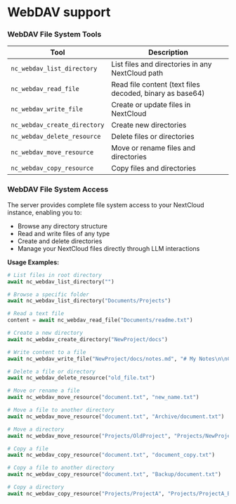 # WebDAV support

### WebDAV File System Tools

| Tool | Description |
|------|-------------|
| `nc_webdav_list_directory` | List files and directories in any NextCloud path |
| `nc_webdav_read_file` | Read file content (text files decoded, binary as base64) |
| `nc_webdav_write_file` | Create or update files in NextCloud |
| `nc_webdav_create_directory` | Create new directories |
| `nc_webdav_delete_resource` | Delete files or directories |
| `nc_webdav_move_resource` | Move or rename files and directories |
| `nc_webdav_copy_resource` | Copy files and directories |

### WebDAV File System Access

The server provides complete file system access to your NextCloud instance, enabling you to:

- Browse any directory structure
- Read and write files of any type
- Create and delete directories
- Manage your NextCloud files directly through LLM interactions

**Usage Examples:**

```python
# List files in root directory
await nc_webdav_list_directory("")

# Browse a specific folder
await nc_webdav_list_directory("Documents/Projects")

# Read a text file
content = await nc_webdav_read_file("Documents/readme.txt")

# Create a new directory
await nc_webdav_create_directory("NewProject/docs")

# Write content to a file
await nc_webdav_write_file("NewProject/docs/notes.md", "# My Notes\n\nContent here...")

# Delete a file or directory
await nc_webdav_delete_resource("old_file.txt")

# Move or rename a file
await nc_webdav_move_resource("document.txt", "new_name.txt")

# Move a file to another directory
await nc_webdav_move_resource("document.txt", "Archive/document.txt")

# Move a directory
await nc_webdav_move_resource("Projects/OldProject", "Projects/NewProject")

# Copy a file
await nc_webdav_copy_resource("document.txt", "document_copy.txt")

# Copy a file to another directory
await nc_webdav_copy_resource("document.txt", "Backup/document.txt")

# Copy a directory
await nc_webdav_copy_resource("Projects/ProjectA", "Projects/ProjectA_Backup")
```
